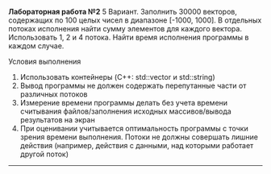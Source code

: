 **Лабораторная работа №2**
  5 Вариант.
  Заполнить 30000 векторов, содержащих по 100 целых чисел в диапазоне [-1000,
1000]. В отдельных потоках исполнения найти сумму элементов для каждого вектора.
Использовать 1, 2 и 4 потока. Найти время исполнения программы в каждом случае.

Условия выполнения
1) Использовать контейнеры (C++: std::vector и std::string)
2) Вывод программы не должен содержать перепутанные части от различных
потоков
3) Измерение времени программы делать без учета времени считывания
файлов/заполнения исходных массивов/вывода результатов на экран
4) При оценивании учитывается оптимальность программы с точки зрения времени
выполнения. Потоки не должны совершать лишние действия (например,
действия с данными, над которыми работает другой поток)
_____________________________________________________________________________________
